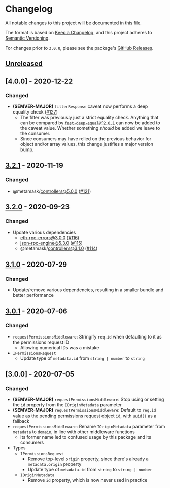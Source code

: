 # Changelog

All notable changes to this project will be documented in this file.

The format is based on [Keep a Changelog](https://keepachangelog.com/en/1.0.0/),
and this project adheres to [Semantic Versioning](https://semver.org/spec/v2.0.0.html).

For changes prior to `3.0.0`, please see the package's [GitHub Releases](https://github.com/MetaMask/rpc-cap/releases).

## [Unreleased]

## [4.0.0] - 2020-12-22

### Changed

- **(SEMVER-MAJOR)** `filterResponse` caveat now performs a deep equality check ([#127](https://github.com/MetaMask/rpc-cap/pull/127))
  - The filter was previously just a strict equality check.
  Anything that can be compared by [`fast-deep-equal@^2.0.1`](https://npmjs.com/package/fast-deep-equal) can now be added to the caveat value.
  Whether something _should_ be added we leave to the consumer.
  - Since consumers may have relied on the previous behavior for object and/or array values, this change justifies a major version bump.

## [3.2.1] - 2020-11-19

### Changed

- @metamask/controllers@5.0.0 ([#121](https://github.com/MetaMask/rpc-cap/pull/121))

## [3.2.0] - 2020-09-23

### Changed

- Update various dependencies
  - eth-rpc-errors@3.0.0 ([#116](https://github.com/MetaMask/rpc-cap/pull/116))
  - json-rpc-engine@5.3.0 ([#115](https://github.com/MetaMask/rpc-cap/pull/115))
  - @metamask/controllers@3.1.0 ([#114](https://github.com/MetaMask/rpc-cap/pull/114))

## [3.1.0] - 2020-07-29

### Changed

- Update/remove various dependencies, resulting in a smaller bundle and better performance

## [3.0.1] - 2020-07-06

### Changed

- `requestPermissionsMiddleware`: Stringify `req.id` when defaulting to it as the permissions request ID
  - Allowing numerical IDs was a mistake
- `IPermissionsRequest`
  - Update type of `metadata.id` from `string | number` to `string`

## [3.0.0] - 2020-07-05

### Changed

- **(SEMVER-MAJOR)** `requestPermissionsMiddleware`: Stop using or setting the `id` property from the `IOriginMetadata` parameter
- **(SEMVER-MAJOR)** `requestPermissionsMiddleware`: Default to `req.id` value as the pending permissions request object `id`, with `uuid()` as a fallback
- `requestPermissionsMiddleware`: Rename `IOriginMetadata` parameter from `metadata` to `domain`, in line with other middleware functions
  - Its former name led to confused usage by this package and its consumers
- Types
  - `IPermissionsRequest`
    - Remove top-level `origin` property, since there's already a `metadata.origin` property
    - Update type of `metadata.id` from `string` to `string | number`
  - `IOriginMetadata`
    - Remove `id` property, which is now never used in practice

[Unreleased]:https://github.com/MetaMask/rpc-cap/compare/v3.2.1...HEAD
[3.2.1]:https://github.com/MetaMask/rpc-cap/compare/v3.2.1...v3.2.1
[3.2.0]:https://github.com/MetaMask/rpc-cap/compare/v3.1.0...v3.2.0
[3.1.0]:https://github.com/MetaMask/rpc-cap/compare/v3.0.1...v3.1.0
[3.0.1]:https://github.com/MetaMask/rpc-cap/compare/v3.0.0...v3.0.1
